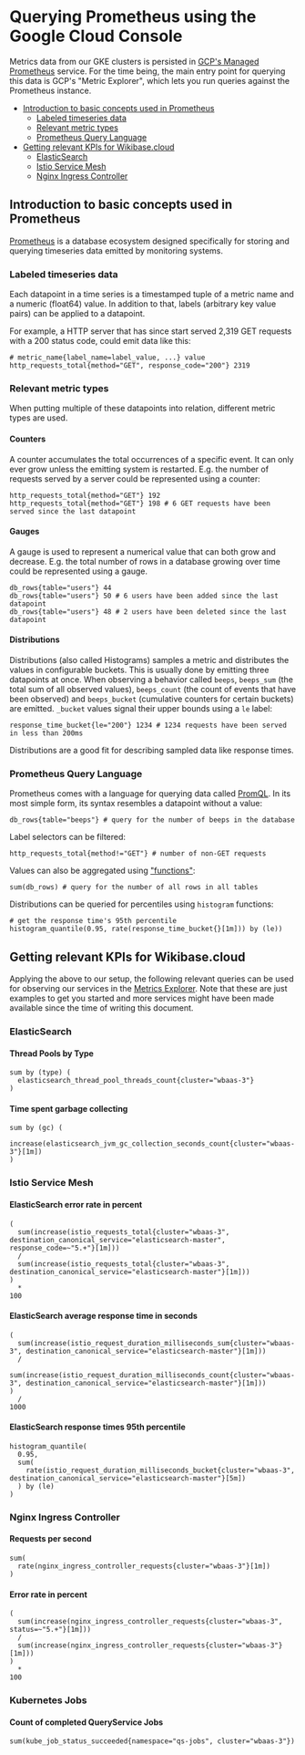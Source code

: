 # Querying Prometheus using the Google Cloud Console

Metrics data from our GKE clusters is persisted in [GCP's Managed Prometheus][managed-prom] service.
For the time being, the main entry point for querying this data is GCP's "Metric Explorer", which lets you run queries against the Prometheus instance.

[managed-prom]: https://cloud.google.com/stackdriver/docs/managed-prometheus

<!-- MarkdownTOC -->

- [Introduction to basic concepts used in Prometheus](#introduction-to-basic-concepts-used-in-prometheus)
    - [Labeled timeseries data](#labeled-timeseries-data)
    - [Relevant metric types](#relevant-metric-types)
    - [Prometheus Query Language](#prometheus-query-language)
- [Getting relevant KPIs for Wikibase.cloud](#getting-relevant-kpis-for-wikibasecloud)
    - [ElasticSearch](#elasticsearch)
    - [Istio Service Mesh](#istio-service-mesh)
    - [Nginx Ingress Controller](#nginx-ingress-controller)

<!-- /MarkdownTOC -->

## Introduction to basic concepts used in Prometheus

[Prometheus][prom] is a database ecosystem designed specifically for storing and querying timeseries data emitted by monitoring systems.

[prom]: https://prometheus.io/

### Labeled timeseries data

Each datapoint in a time series is a timestamped tuple of a metric name and a numeric (float64) value.
In addition to that, labels (arbitrary key value pairs) can be applied to a datapoint.

For example, a HTTP server that has since start served 2,319 GET requests with a 200 status code, could emit data like this: 

```
# metric_name{label_name=label_value, ...} value
http_requests_total{method="GET", response_code="200"} 2319
```

### Relevant metric types

When putting multiple of these datapoints into relation, different metric types are used.

#### Counters

A counter accumulates the total occurrences of a specific event.
It can only ever grow unless the emitting system is restarted.
E.g. the number of requests served by a server could be represented using a counter:

```
http_requests_total{method="GET"} 192
http_requests_total{method="GET"} 198 # 6 GET requests have been served since the last datapoint
```

#### Gauges

A gauge is used to represent a numerical value that can both grow and decrease.
E.g. the total number of rows in a database growing over time could be represented using a gauge.
```
db_rows{table="users"} 44
db_rows{table="users"} 50 # 6 users have been added since the last datapoint
db_rows{table="users"} 48 # 2 users have been deleted since the last datapoint
```

#### Distributions

Distributions (also called Histograms) samples a metric and distributes the values in configurable buckets.
This is usually done by emitting three datapoints at once.
When observing a behavior called `beeps`, `beeps_sum` (the total sum of all observed values), `beeps_count` (the count of events that have been observed) and `beeps_bucket` (cumulative counters for certain buckets) are emitted.
`_bucket` values signal their upper bounds using a `le` label:

```
response_time_bucket{le="200"} 1234 # 1234 requests have been served in less than 200ms
```

Distributions are a good fit for describing sampled data like response times.

### Prometheus Query Language

Prometheus comes with a language for querying data called [PromQL][promql].
In its most simple form, its syntax resembles a datapoint without a value:

```
db_rows{table="beeps"} # query for the number of beeps in the database
```

Label selectors can be filtered:

```
http_requests_total{method!="GET"} # number of non-GET requests
```

Values can also be aggregated using ["functions"][promql-functions]:

```
sum(db_rows) # query for the number of all rows in all tables
```

Distributions can be queried for percentiles using `histogram` functions: 

```
# get the response time's 95th percentile
histogram_quantile(0.95, rate(response_time_bucket{}[1m])) by (le))
```

[promql]: https://prometheus.io/docs/prometheus/latest/querying/basics/
[promql-functions]: https://prometheus.io/docs/prometheus/latest/querying/basics/

## Getting relevant KPIs for Wikibase.cloud

Applying the above to our setup, the following relevant queries can be used for observing our services in the [Metrics Explorer][metrics-explorer].
Note that these are just examples to get you started and more services might have been made available since the time of writing this document.

[metrics-explorer]: https://console.cloud.google.com/monitoring/metrics-explorer?project=wikibase-cloud

### ElasticSearch

#### Thread Pools by Type

```promql
sum by (type) (
  elasticsearch_thread_pool_threads_count{cluster="wbaas-3"}
)
```

#### Time spent garbage collecting

```promql
sum by (gc) (
  increase(elasticsearch_jvm_gc_collection_seconds_count{cluster="wbaas-3"}[1m])
)
```

### Istio Service Mesh

#### ElasticSearch error rate in percent

```promql
(
  sum(increase(istio_requests_total{cluster="wbaas-3", destination_canonical_service="elasticsearch-master", response_code=~"5.+"}[1m]))
  /
  sum(increase(istio_requests_total{cluster="wbaas-3", destination_canonical_service="elasticsearch-master"}[1m]))
)
  *
100
```

#### ElasticSearch average response time in seconds

```promql
(
  sum(increase(istio_request_duration_milliseconds_sum{cluster="wbaas-3", destination_canonical_service="elasticsearch-master"}[1m]))
  /
  sum(increase(istio_request_duration_milliseconds_count{cluster="wbaas-3", destination_canonical_service="elasticsearch-master"}[1m]))
)
  /
1000
```

#### ElasticSearch response times 95th percentile

```promql
histogram_quantile(
  0.95,
  sum(
    rate(istio_request_duration_milliseconds_bucket{cluster="wbaas-3", destination_canonical_service="elasticsearch-master"}[5m])
  ) by (le)
)
```

### Nginx Ingress Controller

#### Requests per second

```promql
sum(
  rate(nginx_ingress_controller_requests{cluster="wbaas-3"}[1m])
)
```

#### Error rate in percent

```promql
(
  sum(increase(nginx_ingress_controller_requests{cluster="wbaas-3", status=~"5.+"}[1m]))
  /
  sum(increase(nginx_ingress_controller_requests{cluster="wbaas-3"}[1m]))
)
  *
100
```

### Kubernetes Jobs

#### Count of completed QueryService Jobs
```promql
sum(kube_job_status_succeeded{namespace="qs-jobs", cluster="wbaas-3"})
```
